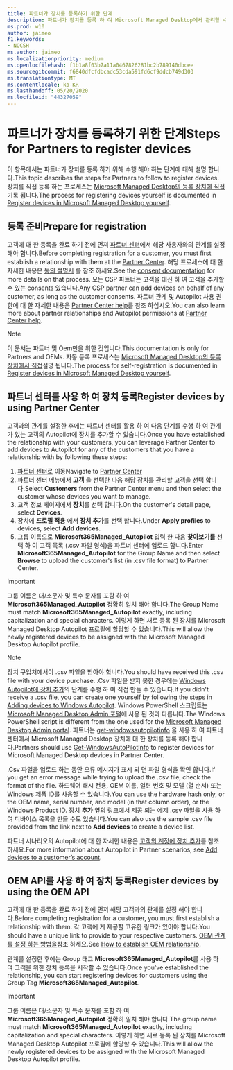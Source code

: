 ```yaml
---
title: 파트너가 장치를 등록하기 위한 단계
description: 파트너가 장치를 등록 하 여 Microsoft Managed Desktop에서 관리할 수 있도록 하는 방법
ms.prod: w10
author: jaimeo
f1.keywords:
- NOCSH
ms.author: jaimeo
ms.localizationpriority: medium
ms.openlocfilehash: f1b1a8f03b7a11a0467826281bc2b789140dbcee
ms.sourcegitcommit: f6840dfcfdbcadc53cda591fd6cf9ddcb749d303
ms.translationtype: MT
ms.contentlocale: ko-KR
ms.lasthandoff: 05/20/2020
ms.locfileid: "44327059"
---
```

# <a name="steps-for-partners-to-register-devices"></a><span data-ttu-id="a59cb-103">파트너가 장치를 등록하기 위한 단계</span><span class="sxs-lookup"><span data-stu-id="a59cb-103">Steps for Partners to register devices</span></span>


<span data-ttu-id="a59cb-104">이 항목에서는 파트너가 장치를 등록 하기 위해 수행 해야 하는 단계에 대해 설명 합니다.</span><span class="sxs-lookup"><span data-stu-id="a59cb-104">This topic describes the steps for Partners to follow to register devices.</span></span> <span data-ttu-id="a59cb-105">장치를 직접 등록 하는 프로세스는 [Microsoft Managed Desktop의 등록 장치에 직접](register-devices-self.md)기록 됩니다.</span><span class="sxs-lookup"><span data-stu-id="a59cb-105">The process for registering devices yourself is documented in [Register devices in Microsoft Managed Desktop yourself](register-devices-self.md).</span></span>



## <a name="prepare-for-registration"></a><span data-ttu-id="a59cb-106">등록 준비</span><span class="sxs-lookup"><span data-stu-id="a59cb-106">Prepare for registration</span></span> 
<span data-ttu-id="a59cb-107">고객에 대 한 등록을 완료 하기 전에 먼저 [파트너 센터](https://partner.microsoft.com/dashboard)에서 해당 사용자와의 관계를 설정 해야 합니다.</span><span class="sxs-lookup"><span data-stu-id="a59cb-107">Before completing registration for a customer, you must first establish a relationship with them at the [Partner Center](https://partner.microsoft.com/dashboard).</span></span> <span data-ttu-id="a59cb-108">해당 프로세스에 대 한 자세한 내용은 [동의 설명서](https://docs.microsoft.com/windows/deployment/windows-autopilot/registration-auth#csp-authorization) 를 참조 하세요.</span><span class="sxs-lookup"><span data-stu-id="a59cb-108">See the [consent documentation](https://docs.microsoft.com/windows/deployment/windows-autopilot/registration-auth#csp-authorization) for more details on that process.</span></span> <span data-ttu-id="a59cb-109">모든 CSP 파트너는 고객을 대신 하 여 고객을 추가할 수 있는 consents 있습니다.</span><span class="sxs-lookup"><span data-stu-id="a59cb-109">Any CSP partner can add devices on behalf of any customer, as long as the customer consents.</span></span> <span data-ttu-id="a59cb-110">파트너 관계 및 Autopilot 사용 권한에 대 한 자세한 내용은 [Partner Center help](https://docs.microsoft.com/partner-center/customers_revoke_admin_privileges#windows-autopilot)를 참조 하십시오.</span><span class="sxs-lookup"><span data-stu-id="a59cb-110">You can also learn more about partner relationships and Autopilot permissions at [Partner Center help](https://docs.microsoft.com/partner-center/customers_revoke_admin_privileges#windows-autopilot).</span></span>


> [!NOTE]
> <span data-ttu-id="a59cb-111">이 문서는 파트너 및 Oem만을 위한 것입니다.</span><span class="sxs-lookup"><span data-stu-id="a59cb-111">This documentation is only for Partners and OEMs.</span></span> <span data-ttu-id="a59cb-112">자동 등록 프로세스는 [Microsoft Managed Desktop의 등록 장치에서 직접](register-devices-self.md)설명 됩니다.</span><span class="sxs-lookup"><span data-stu-id="a59cb-112">The process for self-registration is documented in [Register devices in Microsoft Managed Desktop yourself](register-devices-self.md).</span></span>


## <a name="register-devices-by-using-partner-center"></a><span data-ttu-id="a59cb-113">파트너 센터를 사용 하 여 장치 등록</span><span class="sxs-lookup"><span data-stu-id="a59cb-113">Register devices by using Partner Center</span></span>

<span data-ttu-id="a59cb-114">고객과의 관계를 설정한 후에는 파트너 센터를 활용 하 여 다음 단계를 수행 하 여 관계가 있는 고객의 Autopilot에 장치를 추가할 수 있습니다.</span><span class="sxs-lookup"><span data-stu-id="a59cb-114">Once you have established the relationship with your customers, you can leverage Partner Center to add devices to Autopilot for any of the customers that you have a relationship with by following these steps:</span></span>

1. <span data-ttu-id="a59cb-115">[파트너 센터로](https://partner.microsoft.com/dashboard) 이동</span><span class="sxs-lookup"><span data-stu-id="a59cb-115">Navigate to [Partner Center](https://partner.microsoft.com/dashboard)</span></span>
2. <span data-ttu-id="a59cb-116">파트너 센터 메뉴에서 **고객** 을 선택한 다음 해당 장치를 관리할 고객을 선택 합니다.</span><span class="sxs-lookup"><span data-stu-id="a59cb-116">Select **Customers** from the Partner Center menu and then select the customer whose devices you want to manage.</span></span>
3. <span data-ttu-id="a59cb-117">고객 정보 페이지에서 **장치**를 선택 합니다.</span><span class="sxs-lookup"><span data-stu-id="a59cb-117">On the customer's detail page, select **Devices**.</span></span>
4. <span data-ttu-id="a59cb-118">장치에 **프로필 적용** 에서 **장치 추가**를 선택 합니다.</span><span class="sxs-lookup"><span data-stu-id="a59cb-118">Under **Apply profiles** to devices, select **Add devices**.</span></span>
5. <span data-ttu-id="a59cb-119">그룹 이름으로 **Microsoft365Managed_Autopilot** 입력 한 다음 **찾아보기를** 선택 하 여 고객 목록 (.csv 파일 형식)을 파트너 센터에 업로드 합니다.</span><span class="sxs-lookup"><span data-stu-id="a59cb-119">Enter **Microsoft365Managed_Autopilot** for the Group Name and then select **Browse** to upload the customer's list (in .csv file format) to Partner Center.</span></span>


> [!IMPORTANT]
> <span data-ttu-id="a59cb-120">그룹 이름은 대/소문자 및 특수 문자를 포함 하 여 **Microsoft365Managed_Autopilot** 정확히 일치 해야 합니다.</span><span class="sxs-lookup"><span data-stu-id="a59cb-120">The Group Name must match **Microsoft365Managed_Autopilot** exactly, including capitalization and special characters.</span></span> <span data-ttu-id="a59cb-121">이렇게 하면 새로 등록 된 장치를 Microsoft Managed Desktop Autopilot 프로필에 할당할 수 있습니다.</span><span class="sxs-lookup"><span data-stu-id="a59cb-121">This will allow the newly registered devices to be assigned with the Microsoft Managed Desktop Autopilot profile.</span></span>

>[!NOTE]
> <span data-ttu-id="a59cb-122">장치 구입처에서이 .csv 파일을 받아야 합니다.</span><span class="sxs-lookup"><span data-stu-id="a59cb-122">You should have received this .csv file with your device purchase.</span></span> <span data-ttu-id="a59cb-123">.Csv 파일을 받지 못한 경우에는 [Windows Autopilot에 장치 추가](https://docs.microsoft.com/windows/deployment/windows-autopilot/add-devices#collecting-the-hardware-id-from-existing-devices-using-powershell)의 단계를 수행 하 여 직접 만들 수 있습니다.</span><span class="sxs-lookup"><span data-stu-id="a59cb-123">If you didn't receive a .csv file, you can create one yourself by following the steps in [Adding devices to Windows Autopilot](https://docs.microsoft.com/windows/deployment/windows-autopilot/add-devices#collecting-the-hardware-id-from-existing-devices-using-powershell).</span></span> <span data-ttu-id="a59cb-124">Windows PowerShell 스크립트는 [Microsoft Managed Desktop Admin 포털](https://docs.microsoft.com/microsoft-365/managed-desktop/get-started/register-devices-self?view=o365-worldwide#obtain-the-hardware-hash)에 사용 된 것과 다릅니다.</span><span class="sxs-lookup"><span data-stu-id="a59cb-124">The Windows PowerShell script is different from the one used for the [Microsoft Managed Desktop Admin portal](https://docs.microsoft.com/microsoft-365/managed-desktop/get-started/register-devices-self?view=o365-worldwide#obtain-the-hardware-hash).</span></span> <span data-ttu-id="a59cb-125">파트너는 [get-windowsautopilotinfo](https://www.powershellgallery.com/packages/Get-WindowsAutoPilotInfo) 을 사용 하 여 파트너 센터에서 Microsoft Managed Desktop 장치에 대 한 장치를 등록 해야 합니다.</span><span class="sxs-lookup"><span data-stu-id="a59cb-125">Partners should use [Get-WindowsAutoPilotInfo](https://www.powershellgallery.com/packages/Get-WindowsAutoPilotInfo) to register devices for Microsoft Managed Desktop devices in Partner Center.</span></span>

<span data-ttu-id="a59cb-126">.Csv 파일을 업로드 하는 동안 오류 메시지가 표시 되 면 파일 형식을 확인 합니다.</span><span class="sxs-lookup"><span data-stu-id="a59cb-126">If you get an error message while trying to upload the .csv file, check the format of the file.</span></span> <span data-ttu-id="a59cb-127">하드웨어 해시 전용, OEM 이름, 일련 번호 및 모델 (열 순서) 또는 Windows 제품 ID를 사용할 수 있습니다.</span><span class="sxs-lookup"><span data-stu-id="a59cb-127">You can use the hardware hash only, or the OEM name, serial number, and model (in that column order), or the Windows Product ID.</span></span> <span data-ttu-id="a59cb-128">장치 **추가** 옆의 링크에서 제공 되는 예제 .csv 파일을 사용 하 여 디바이스 목록을 만들 수도 있습니다.</span><span class="sxs-lookup"><span data-stu-id="a59cb-128">You can also use the sample .csv file provided from the link next to **Add devices** to create a device list.</span></span> 

<span data-ttu-id="a59cb-129">파트너 시나리오의 Autopilot에 대 한 자세한 내용은 [고객의 계정에 장치 추가](https://docs.microsoft.com/partner-center/autopilot#add-devices-to-a-customers-account)를 참조 하세요.</span><span class="sxs-lookup"><span data-stu-id="a59cb-129">For more information about Autopilot in Partner scenarios, see [Add devices to a customer’s account](https://docs.microsoft.com/partner-center/autopilot#add-devices-to-a-customers-account).</span></span>


## <a name="register-devices-by-using-the-oem-api"></a><span data-ttu-id="a59cb-130">OEM API를 사용 하 여 장치 등록</span><span class="sxs-lookup"><span data-stu-id="a59cb-130">Register devices by using the OEM API</span></span>

<span data-ttu-id="a59cb-131">고객에 대 한 등록을 완료 하기 전에 먼저 해당 고객과의 관계를 설정 해야 합니다.</span><span class="sxs-lookup"><span data-stu-id="a59cb-131">Before completing registration for a customer, you must first establish a relationship with them.</span></span> <span data-ttu-id="a59cb-132">각 고객에 게 제공할 고유한 링크가 있어야 합니다.</span><span class="sxs-lookup"><span data-stu-id="a59cb-132">You should have a unique link to provide to your respective customers.</span></span> <span data-ttu-id="a59cb-133">[OEM 관계를 설정 하는 방법을](https://docs.microsoft.com/windows/deployment/windows-autopilot/registration-auth#oem-authorization)참조 하세요.</span><span class="sxs-lookup"><span data-stu-id="a59cb-133">See [How to establish OEM relationship](https://docs.microsoft.com/windows/deployment/windows-autopilot/registration-auth#oem-authorization).</span></span>

<span data-ttu-id="a59cb-134">관계를 설정한 후에는 Group 태그 **Microsoft365Managed_Autopilot**를 사용 하 여 고객을 위한 장치 등록을 시작할 수 있습니다.</span><span class="sxs-lookup"><span data-stu-id="a59cb-134">Once you've established the relationship, you can start registering devices for customers using the Group Tag **Microsoft365Managed_Autopilot**.</span></span>

> [!IMPORTANT]
> <span data-ttu-id="a59cb-135">그룹 이름은 대/소문자 및 특수 문자를 포함 하 여 **Microsoft365Managed_Autopilot** 정확히 일치 해야 합니다.</span><span class="sxs-lookup"><span data-stu-id="a59cb-135">The group name must match **Microsoft365Managed_Autopilot** exactly, including capitalization and special characters.</span></span> <span data-ttu-id="a59cb-136">이렇게 하면 새로 등록 된 장치를 Microsoft Managed Desktop Autopilot 프로필에 할당할 수 있습니다.</span><span class="sxs-lookup"><span data-stu-id="a59cb-136">This will allow the newly registered devices to be assigned with the Microsoft Managed Desktop Autopilot profile.</span></span>
